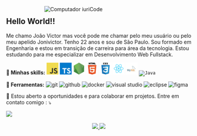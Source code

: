 <img src="https://raw.githubusercontent.com/MicaelliMedeiros/micaellimedeiros/master/image/computer-illustration.png" min-width="400px" max-width="400px" width="400px" align="right" alt="Computador iuriCode">
<h2 align="left"> Hello World!! </h2>
<p align="left"> 
  Me chamo João Victor mas você pode me chamar pelo meu usuário ou pelo meu apelido Jonivictor.
  Tenho 22 anos e sou de São Paulo.
  Sou formado em Engenharia e estou em transição de carreira para área da tecnologia.
  Estou estudando para me especializar em Desenvolvimento Web Fullstack.
</p>

<p align="left">
  <strong> 🦄 Minhas skills:</strong>
  <code><img height="32" src="https://raw.githubusercontent.com/github/explore/80688e429a7d4ef2fca1e82350fe8e3517d3494d/topics/javascript/javascript.png" alt="Javascript"/></code>
  <code><img height="32" src="https://raw.githubusercontent.com/github/explore/80688e429a7d4ef2fca1e82350fe8e3517d3494d/topics/typescript/typescript.png" alt="Typescript"/></code>
  <code><img height="32" src="https://raw.githubusercontent.com/github/explore/80688e429a7d4ef2fca1e82350fe8e3517d3494d/topics/nodejs/nodejs.png" alt="Nodejs"/></code>
  <code><img height="32" src="https://raw.githubusercontent.com/github/explore/80688e429a7d4ef2fca1e82350fe8e3517d3494d/topics/html/html.png" alt="HTML5"/></code>
  <code><img height="32" src="https://raw.githubusercontent.com/github/explore/80688e429a7d4ef2fca1e82350fe8e3517d3494d/topics/css/css.png" alt="CSS"/></code>
  <code><img height="32" src="https://raw.githubusercontent.com/github/explore/80688e429a7d4ef2fca1e82350fe8e3517d3494d/topics/react/react.png" alt="React"/></code>
  <code><img height="32" src="https://raw.githubusercontent.com/github/explore/80688e429a7d4ef2fca1e82350fe8e3517d3494d/topics/mysql/mysql.png" alt="MySQL"/></code>
  <code><img height="32" src="https://encrypted-tbn0.gstatic.com/images?q=tbn:ANd9GcTP1RRF1uGkrpo96unPIdO6xi_oDYDXA-FfRcrjsgYbNuKrGcICLl-rwC-hS9fVMQfPcwc&usqp=CAU" alt="Java"/></code>
  

<p align="left">
 <strong> 💼 Ferramentas:</strong>
  <a><img src="https://img.shields.io/badge/-Git-333333?style=flat&logo=git" alt="git"/></a>
  <a><img src="https://img.shields.io/badge/-GitHub-333333?style=flat&logo=github" alt="github"/></a>
  <a><img src="https://img.shields.io/badge/-Docker-333333?style=flat&logo=docker" alt="docker"/></a>
  <a><img src="https://img.shields.io/badge/-Visual%20Studio%20Code-333333?style=flat&logo=visual-studio-code&logoColor=007ACC" alt="visual studio"/> </a>
  <a><img src="https://img.shields.io/badge/-Eclipse-333333?style=flat&logo=eclipse-ide&logoColor=2C2255" alt="eclipse"/> </a>
  <a><img src="https://img.shields.io/badge/-Figma-333333?style=flat&logo=figma&logoColor=007ACC" alt="figma"/> </a>
  
</p>

<p align="left">
  💌 Estou aberto a oportunidades e para colaborar em projetos. Entre em contato comigo : ⤵️
</p>

<p align="left">

  <a href="https://www.linkedin.com/in/joao-victor-fnascimento/" alt="Linkedin">
  <img src="https://img.shields.io/badge/-Linkedin-0e76a8?style=flat-square&logo=Linkedin&logoColor=white&link=LINK-DO-SEU-LINKEDIN" /></a>
 </p>
 
 <div align="center" display="flex">
  <a href="https://github.com/Exxecutor">
  <img height="160em" src="https://github-readme-stats.vercel.app/api?username=Exxecutor&show_icons=true&theme=dark&include_all_commits=true&count_private=true"/>
  <img height="160em" src="https://github-readme-stats.vercel.app/api/top-langs/?username=Exxecutor&layout=compact&langs_count=7&theme=dark"/>
